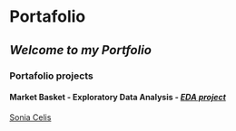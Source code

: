 # Portafolio
## **_Welcome to my Portfolio_**

### **Portafolio projects**

#### Market Basket - Exploratory Data Analysis - [**_EDA project_**](https://github.com/SCelisV/Portafolio/tree/main/Market%20Basket)







[Sonia Celis](http://soniacelis.es)